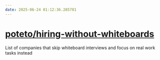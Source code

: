 ```yaml
---
date: 2025-06-24 01:12:36.285701
---
```


# [poteto/hiring-without-whiteboards](https://github.com/poteto/hiring-without-whiteboards)

List of companies that skip whiteboard interviews and focus on real work tasks instead